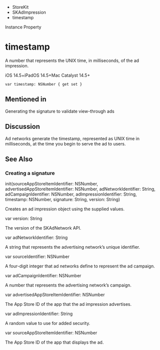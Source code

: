 

- StoreKit
- SKAdImpression
-  timestamp 

Instance Property

# timestamp

A number that represents the UNIX time, in milliseconds, of the ad impression.

iOS 14.5+iPadOS 14.5+Mac Catalyst 14.5+

``` source
var timestamp: NSNumber { get set }
```

## Mentioned in 

Generating the signature to validate view-through ads

## Discussion

Ad networks generate the timestamp, represented as UNIX time in milliseconds, at the time you begin to serve the ad to users.

## See Also

### Creating a signature

init(sourceAppStoreItemIdentifier: NSNumber, advertisedAppStoreItemIdentifier: NSNumber, adNetworkIdentifier: String, adCampaignIdentifier: NSNumber, adImpressionIdentifier: String, timestamp: NSNumber, signature: String, version: String)

Creates an ad impression object using the supplied values.

var version: String

The version of the SKAdNetwork API.

var adNetworkIdentifier: String

A string that represents the advertising network’s unique identifier.

var sourceIdentifier: NSNumber

A four-digit integer that ad networks define to represent the ad campaign.

var adCampaignIdentifier: NSNumber

A number that represents the advertising network’s campaign.

var advertisedAppStoreItemIdentifier: NSNumber

The App Store ID of the app that the ad impression advertises.

var adImpressionIdentifier: String

A random value to use for added security.

var sourceAppStoreItemIdentifier: NSNumber

The App Store ID of the app that displays the ad.

